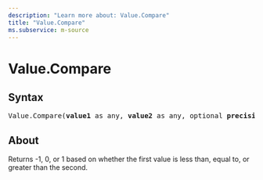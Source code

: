 ```yaml
---
description: "Learn more about: Value.Compare"
title: "Value.Compare"
ms.subservice: m-source
---
```

# Value.Compare

## Syntax

<pre>
Value.Compare(<b>value1</b> as any, <b>value2</b> as any, optional <b>precision</b> as nullable number) as number
</pre>

## About

Returns -1, 0, or 1 based on whether the first value is less than, equal to, or greater than the second.
